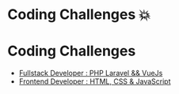 # Coding Challenges 💥

# Coding Challenges

-   [Fullstack Developer : PHP Laravel && VueJs](Laravel-VueJs)
-   [Frontend Developer : HTML, CSS & JavaScript](Frontend-VueJs)

